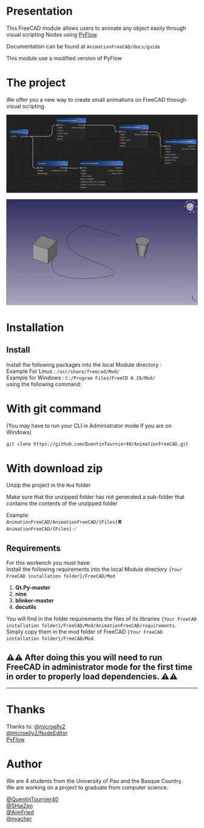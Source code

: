 # Presentation

This FreeCAD module allows users to animate any object easily through visual scripting Nodes using [PyFlow](https://github.com/wonderworks-software/PyFlow).

Documentation can be found at `AnimationFreeCAD/docs/guide`

This module use a modified version of PyFlow

# The project

We offer you a new way to create small animations on FreeCAD through visual scripting.

![Image de PyFlow](./docs/img/exampleNode.png)<br/>

![Video de presentation](./docs/img/videoPresentation.gif)

# Installation

## Install

Install the following packages into the local Module directory : <br/>
Example For Linux : `/usr/share/freecad/Mod/` <br>
Example for Windows : `C:/Program Files/FreeCD 0.19/Mod/` <br/>
using the following command:<br/>

# With git command
(You may have to run your CLI in Administrator mode if you are on Windows)
```bash
git clone https://github.com/QuentinTournier40/AnimationFreeCAD.git
```

# With download zip
Unzip the project in the `Mod` folder

Make sure that the unzipped folder has not generated a sub-folder that contains the contents of the unzipped folder

Example: <br/>
`AnimationFreeCAD/AnimationFreeCAD/{Files}`:x: <br/>
`AnimationFreeCAD/{Files}` :white_check_mark: <br/>

## Requirements

For this workench you must have:<br/>
Install the following requirements into the local Module directory `{Your FreeCAD installation folder}/FreeCAD/Mod`

1. **Qt.Py-master**
2. **nine**
3. **blinker-master**
4. **docutils**

You will find in the folder requirements the files of its libraries `{Your FreeCAD installation folder}/FreeCAD/Mod/AnimationFreeCAD/requirements`.<br/>
Simply copy them in the mod folder of FreeCAD `{Your FreeCAD installation folder}/FreeCAD/Mod`.

## ⚠️⚠️ After doing this you will need to run FreeCAD in **administrator mode** for the first time in order to properly load dependencies. ⚠️⚠️

-----------------------------------------------------------------------------------------------------

# Thanks

Thanks to:
[@microelly2](https://github.com/microelly2)<br/>
[@microelly2/NodeEditor](https://github.com/microelly2/NodeEditor)<br/>
[PyFlow](https://github.com/wonderworks-software/PyFlow)<br/>

# Author

We are 4 students from the University of Pau and the Basque Country.<br/>
We are working on a project to graduate from computer science.

[@QuentinTournier40](https://github.com/QuentinTournier40)<br/>
[@SHaiZen](https://github.com/SHaiZen25)<br/>
[@AimFried](https://github.com/AimFried)<br/>
[@nvacher](https://github.com/nvacher)<br/>
